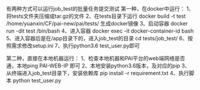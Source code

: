 有两种方式可以运行job_test的批量任务提交测试
第一种，在docker中运行：
1、将tests文件夹压缩成tar.gz的文件
2、在tests目录下运行
docker build -t test  /home/yuanxin/CF/pai-new/pai/tests/
生成docker镜像
3、启动容器
docker run -dit test /bin/bash 
4、进入容器
docker exec -it docker-container-id bash 
5、进入容器后是在/app目录下的，进入job_test的目录
cd tests/job_test/
6、按照需求修改setup.ini
7、执行python3.6 test_user.py即可

第二种，直接在本地机器运行：
1、检查本地机器和PAI平台的web端网络是否通，本地ping PAI-WEB-IP 即可
2、本地安装python3.6版本，及对应的pip
3、从终端进入job_test目录下，安装依赖库
pip install -r requirement.txt
4、执行脚本
python test_user.py
